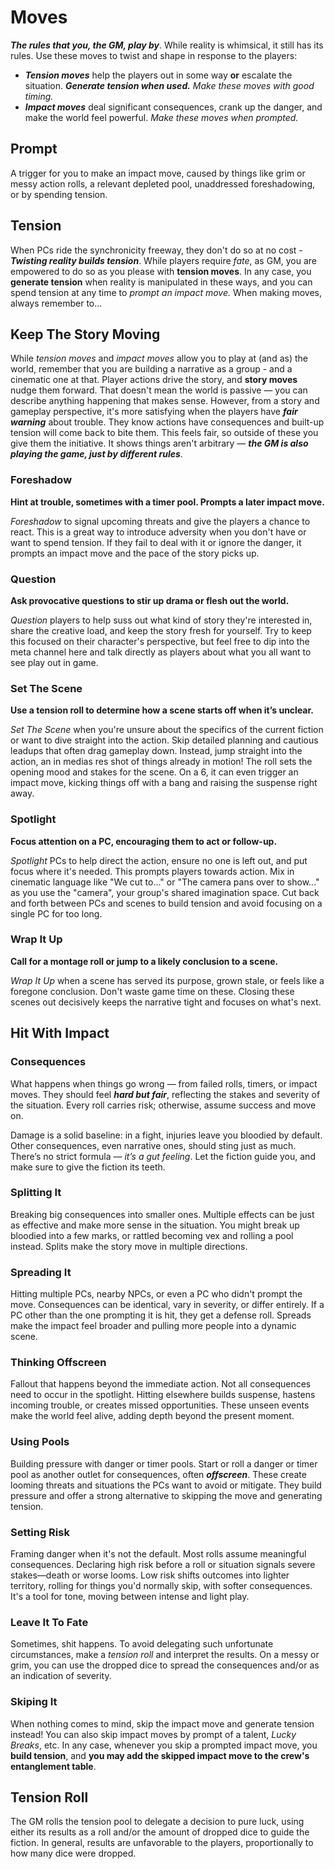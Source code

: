 # Moves

**_The rules that you, the GM, play by_**. While reality is whimsical, it still has its rules. Use these moves to twist and shape in response to the players:

- **_Tension moves_** help the players out in some way **or** escalate the situation. **_Generate tension when used._** _Make these moves with good timing._
- **_Impact moves_** deal significant consequences, crank up the danger, and make the world feel powerful. _Make these moves when prompted._

## Prompt

A trigger for you to make an impact move, caused by things like grim or messy action rolls, a relevant depleted pool, unaddressed foreshadowing, or by spending tension.

## Tension

When PCs ride the synchronicity freeway, they don't do so at no cost - **_Twisting reality builds tension_**. While players require _fate_, as GM, you are empowered to do so as you please with **tension moves**. In any case, you **generate tension** when reality is manipulated in these ways, and you can spend tension at any time to _prompt an impact move._ When making moves, always remember to...

## Keep The Story Moving

While _tension moves_ and _impact moves_ allow you to play at (and as) the world, remember that you are building a narrative as a group - and a cinematic one at that. Player actions drive the story, and **story moves** nudge them forward. That doesn't mean the world is passive — you can describe anything happening that makes sense. However, from a story and gameplay perspective, it's more satisfying when the players have **_fair warning_** about trouble. They know actions have consequences and built-up tension will come back to bite them. This feels fair, so outside of these you give them the initiative. It shows things aren't arbitrary — **_the GM is also playing the game, just by different rules_**.

### Foreshadow

**Hint at trouble, sometimes with a timer pool. Prompts a later impact move.**

_Foreshadow_ to signal upcoming threats and give the players a chance to react. This is a great way to introduce adversity when you don't have or want to spend tension. If they fail to deal with it or ignore the danger, it prompts an impact move and the pace of the story picks up.

### Question

**Ask provocative questions to stir up drama or flesh out the world.**

_Question_ players to help suss out what kind of story they're interested in, share the creative load, and keep the story fresh for yourself. Try to keep this focused on their character's perspective, but feel free to dip into the meta channel here and talk directly as players about what you all want to see play out in game.

### Set The Scene

**Use a tension roll to determine how a scene starts off when it’s unclear.**

_Set The Scene_ when you're unsure about the specifics of the current fiction or want to dive straight into the action. Skip detailed planning and cautious leadups that often drag gameplay down. Instead, jump straight into the action, an in medias res shot of things already in motion! The roll sets the opening mood and stakes for the scene. On a 6, it can even trigger an impact move, kicking things off with a bang and raising the suspense right away.

### Spotlight

**Focus attention on a PC, encouraging them to act or follow-up.**

_Spotlight_ PCs to help direct the action, ensure no one is left out, and put focus where it's needed. This prompts players towards action. Mix in cinematic language like "We cut to..." or "The camera pans over to show..." as you use the "camera", your group's shared imagination space. Cut back and forth between PCs and scenes to build tension and avoid focusing on a single PC for too long.

### Wrap It Up

**Call for a montage roll or jump to a likely conclusion to a scene.**

_Wrap It Up_ when a scene has served its purpose, grown stale, or feels like a foregone conclusion. Don't waste game time on these. Closing these scenes out decisively keeps the narrative tight and focuses on what's next.

## Hit With Impact

### Consequences

What happens when things go wrong — from failed rolls, timers, or impact moves. They should feel **_hard but fair_**, reflecting the stakes and severity of the situation. Every roll carries risk; otherwise, assume success and move on.

Damage is a solid baseline: in a fight, injuries leave you bloodied by default. Other consequences, even narrative ones, should sting just as much. There’s no strict formula — _it’s a gut feeling_. Let the fiction guide you, and make sure to give the fiction its teeth.

### Splitting It

Breaking big consequences into smaller ones. Multiple effects can be just as effective and make more sense in the situation. You might break up bloodied into a few marks, or rattled becoming vex and rolling a pool instead. Splits make the story move in multiple directions.

### Spreading It

Hitting multiple PCs, nearby NPCs, or even a PC who didn't prompt the move. Consequences can be identical, vary in severity, or differ entirely. If a PC other than the one prompting it is hit, they get a defense roll. Spreads make the impact feel broader and pulling more people into a dynamic scene.

### Thinking Offscreen

Fallout that happens beyond the immediate action. Not all consequences need to occur in the spotlight. Hitting elsewhere builds suspense, hastens incoming trouble, or creates missed opportunities. These unseen events make the world feel alive, adding depth beyond the present moment.

### Using Pools

Building pressure with danger or timer pools. Start or roll a danger or timer pool as another outlet for consequences, often **_offscreen_**. These create looming threats and situations the PCs want to avoid or mitigate. They build pressure and offer a strong alternative to skipping the move and generating tension.

### Setting Risk

Framing danger when it's not the default. Most rolls assume meaningful consequences. Declaring high risk before a roll or situation signals severe stakes—death or worse looms. Low risk shifts outcomes into lighter territory, rolling for things you'd normally skip, with softer consequences. It's a tool for tone, moving between intense and light play.

### Leave It To Fate

Sometimes, shit happens. To avoid delegating such unfortunate circumstances, make a _tension roll_ and interpret the results. On a messy or grim, you can use the dropped dice to spread the consequences and/or as an indication of severity.

### Skiping It

When nothing comes to mind, skip the impact move and generate tension instead! You can also skip impact moves by prompt of a talent, _Lucky Breaks_, etc. In any case, whenever you skip a prompted impact move, you **build tension**, and **you may add the skipped impact move to the crew's entanglement table**.

## Tension Roll

The GM rolls the tension pool to delegate a decision to pure luck, using either its results as a roll and/or the amount of dropped dice to guide the fiction. In general, results are unfavorable to the players, proportionally to how many dice were dropped.
